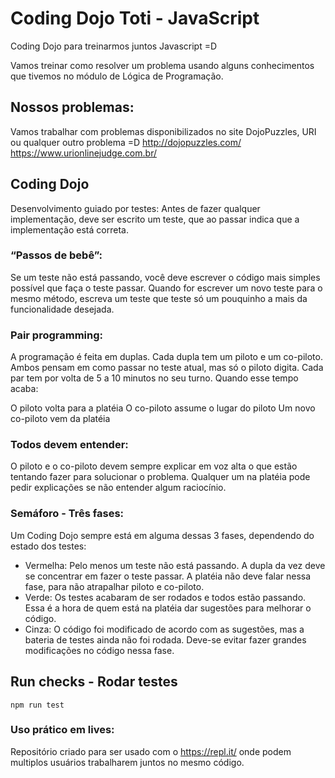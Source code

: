 # Coding Dojo Toti - JavaScript
Coding Dojo para treinarmos juntos Javascript =D

Vamos treinar como resolver um problema usando alguns conhecimentos que tivemos no módulo de Lógica de Programação. 

## Nossos problemas:

Vamos trabalhar com problemas disponibilizados no site DojoPuzzles, URI ou qualquer outro problema =D
http://dojopuzzles.com/
https://www.urionlinejudge.com.br/

## Coding Dojo

Desenvolvimento guiado por testes: Antes de fazer qualquer implementação, deve ser escrito um teste, que ao passar indica que a implementação está correta.

### “Passos de bebê”: 
Se um teste não está passando, você deve escrever o código mais simples possível que faça o teste passar. Quando for escrever um novo teste para o mesmo método, escreva um teste que teste só um pouquinho a mais da funcionalidade desejada.

###  Pair programming: 
A programação é feita em duplas. Cada dupla tem um piloto e um co-piloto. Ambos pensam em como passar no teste atual, mas só o piloto digita. Cada par tem por volta de 5 a 10 minutos no seu turno. Quando esse tempo acaba:

O piloto volta para a platéia
O co-piloto assume o lugar do piloto
Um novo co-piloto vem da platéia

### Todos devem entender: 
O piloto e o co-piloto devem sempre explicar em voz alta o que estão tentando fazer para solucionar o problema. Qualquer um na platéia pode pedir explicações se não entender algum raciocínio.

### Semáforo - Três fases: 
Um Coding Dojo sempre está em alguma dessas 3 fases, dependendo do estado dos testes:

* Vermelha: Pelo menos um teste não está passando. A dupla da vez deve se concentrar em fazer o teste passar. A platéia não deve falar nessa fase, para não atrapalhar piloto e co-piloto.
* Verde: Os testes acabaram de ser rodados e todos estão passando. Essa é a hora de quem está na platéia dar sugestões para melhorar o código.
* Cinza: O código foi modificado de acordo com as sugestões, mas a bateria de testes ainda não foi rodada. Deve-se evitar fazer grandes modificações no código nessa fase.

## Run checks - Rodar testes

    npm run test

### Uso prático em lives:

Repositório criado para ser usado com o https://repl.it/ onde podem multiplos usuários trabalharem juntos no mesmo código.
